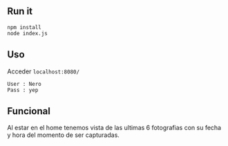 ## Run it

```
npm install
node index.js
```

## Uso

Acceder `localhost:8080/`

```
User : Nero
Pass : yep
```

## Funcional

Al estar en el home tenemos vista de las ultimas 6 fotografias con su fecha y hora del momento de ser capturadas.
